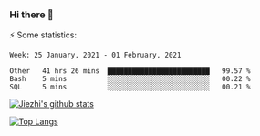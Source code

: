 ### Hi there 👋

⚡ Some statistics:

<!--START_SECTION:waka-->
```text
Week: 25 January, 2021 - 01 February, 2021

Other   41 hrs 26 mins  █████████████████████████   99.57 % 
Bash    5 mins          ░░░░░░░░░░░░░░░░░░░░░░░░░   00.22 % 
SQL     5 mins          ░░░░░░░░░░░░░░░░░░░░░░░░░   00.21 % 
```
<!--END_SECTION:waka-->

[![Jiezhi's github stats](https://github-readme-stats.vercel.app/api?username=Jiezhi&show_icons=true)](https://github.com/Jiezhi/github-readme-stats)

[![Top Langs](https://github-readme-stats.vercel.app/api/top-langs/?username=Jiezhi&hide=javascript,html)](https://github.com/Jiezhi/github-readme-stats)
<!--
**Jiezhi/Jiezhi** is a ✨ _special_ ✨ repository because its `README.md` (this file) appears on your GitHub profile.

Here are some ideas to get you started:

- 🔭 I’m currently working on ...
- 🌱 I’m currently learning ...
- 👯 I’m looking to collaborate on ...
- 🤔 I’m looking for help with ...
- 💬 Ask me about ...
- 📫 How to reach me: ...
- 😄 Pronouns: ...
- ⚡ Fun fact: ...
-->

